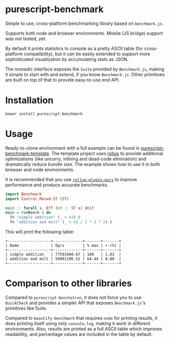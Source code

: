 # purescript-benchmark

Simple to use, cross-platform benchmarking library based on `benchmark.js`.

Supports both node and browser environments. Mobile (JS bridge) support was not
tested, yet.

By default it prints statistics to console as a pretty ASCII table (for
cross-platform compatibility), but it can be easily extended to support more
sophisticated visualization by accumulating stats as JSON.

The monadic interface exposes the `Suite` provided by `Benchmark.js`, making
it simple to start with and extend, if you know `Benchmark.js`. Other primitives
are built on top of that to provide easy-to-use end API.

# Installation

```
bower install purescript-benchmark
```

# Usage

Ready-to-clone environment with a full example can be found in
[purescript-benchmark-template](https://github.com/cyrbon/purescript-benchmark-template).
The template project uses [rollup](https://github.com/Pauan/rollup-plugin-purs)
to provide additional optimizations (like uncurry, inlining and dead-code
elimination) and dramatically reduce bundle size. The example shows how to use it
in both browser and node environments.

It is recommended that you use
[`rollup-plugin-purs`](https://github.com/Pauan/rollup-plugin-purs) to improve
performance and produce accurate benchmarks.

```purescript
import Benchmark
import Control.Monad.ST (ST)

main :: forall s. Eff (st :: ST s) Unit
main = runBench $ do
  fn "simple addition" (_ + 42) 8
  fn "addition and mult" (_ + 42 / 2 * 2 * 2) 8
```

This will print the following table:

```
+-------------------+-------------+-------+-------+
| Name              | Op/s        | % max | +-(%) |
+-------------------+-------------+-------+-------+
| simple addition   | 77591960.67 | 100   | 1.01  |
| addition and mult | 50001106.52 | 64.44 | 0.80  |
+-------------------+-------------+-------+-------+
```

# Comparison to other libraries

Compared to `purescript-benchotron`, it does not force you to use `QuickCheck`
and provides a simpler API that exposes `Benchmark.js`'s primitives like Suite.

Compared to `beautify-benchmark` that requires `node` for printing results,
it does printing itself using only `console.log`, making it work in different
environments. Also, results are printed as a full ASCII table which
improves readability, and percentage values are included in the table by default.

